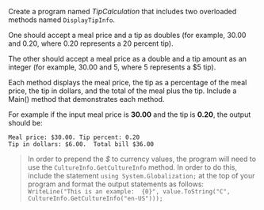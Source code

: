 Create a program named *TipCalculation* that includes two overloaded methods named `DisplayTipInfo`.

One should accept a meal price and a tip as doubles (for example, 30.00 and 0.20, where 0.20 represents a 20 percent tip).

The other should accept a meal price as a double and a tip amount as an integer (for example, 30.00 and 5, where 5 represents a $5 tip).

Each method displays the meal price, the tip as a percentage of the meal price, the  tip in dollars, and the total of the meal plus the tip. Include a Main() method that demonstrates each method.

For example if the input meal price is **30.00** and the tip is **0.20**, the output should be:
```
Meal price: $30.00. Tip percent: 0.20
Tip in dollars: $6.00.  Total bill $36.00
```


> In order to prepend the *$* to currency values, the program will need to use the `CultureInfo.GetCultureInfo` method. In order to do this, include the statement `using System.Globalization;` at the top of your program and format the output statements as follows: `WriteLine("This is an example:  {0}", value.ToString("C", CultureInfo.GetCultureInfo("en-US")));`

